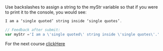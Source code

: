 
Use backslashes to assign a string to the myStr variable so that if you were to print it to the console, you would see:
 
```javascript
I am a ‘single quoted’ string inside ‘single quotes’.

// Feedback after submit:
var myStr ='I am a \'single quoted\' string inside \'single quotes\'.'

```

For the next course [clickHere](https://www.merakilearn.org/course/124/exercise/3225)
